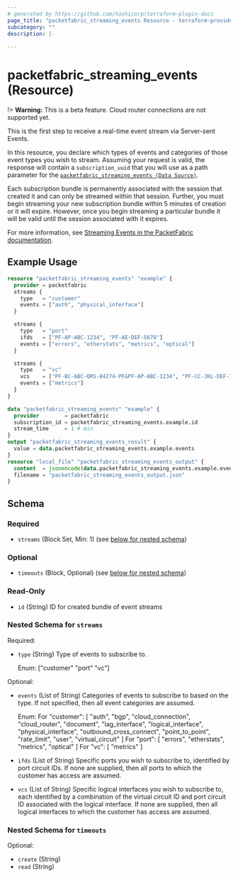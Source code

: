 ```yaml
---
# generated by https://github.com/hashicorp/terraform-plugin-docs
page_title: "packetfabric_streaming_events Resource - terraform-provider-packetfabric"
subcategory: ""
description: |-
  
---
```


# packetfabric_streaming_events (Resource)

!> **Warning:** This is a beta feature. Cloud router connections are not supported yet.

This is the first step to receive a real-time event stream via Server-sent Events.

In this resource, you declare which types of events and categories of those event types you wish to stream. 
Assuming your request is valid, the response will contain a `subscription_uuid` that you will use as a path parameter for 
the [`packetfabric_streaming_events (Data Source)`](https://registry.terraform.io/providers/PacketFabric/packetfabric/latest/docs/data-sources/packetfabric_streaming_events).

Each subscription bundle is permanently associated with the session that created it and can only be streamed within that session. 
Further, you must begin streaming your new subscription bundle within 5 minutes of creation or it will expire. 
However, once you begin streaming a particular bundle it will be valid until the session associated with it expires.

For more information, see [Streaming Events in the PacketFabric documentation](https://docs.packetfabric.com/ts/stream/).

## Example Usage

```terraform
resource "packetfabric_streaming_events" "example" {
  provider = packetfabric
  streams {
    type   = "customer"
    events = ["auth", "physical_interface"]
  }

  streams {
    type   = "port"
    ifds   = ["PF-AP-ABC-1234", "PF-AE-DEF-5678"]
    events = ["errors", "etherstats", "metrics", "optical"]
  }

  streams {
    type   = "vc"
    vcs    = ["PF-BC-ABC-QRS-84274-PF&PF-AP-ABC-1234", "PF-CC-JKL-DEF-13758-PF&PF-AE-DEF-5678"]
    events = ["metrics"]
  }
}

data "packetfabric_streaming_events" "example" {
  provider        = packetfabric
  subscription_id = packetfabric_streaming_events.example.id
  stream_time     = 1 # min
}
output "packetfabric_streaming_events_result" {
  value = data.packetfabric_streaming_events.example.events
}
resource "local_file" "packetfabric_streaming_events_output" {
  content  = jsonencode(data.packetfabric_streaming_events.example.events)
  filename = "packetfabric_streaming_events_output.json"
}
```


<!-- schema generated by tfplugindocs -->
## Schema

### Required

- `streams` (Block Set, Min: 1) (see [below for nested schema](#nestedblock--streams))

### Optional

- `timeouts` (Block, Optional) (see [below for nested schema](#nestedblock--timeouts))

### Read-Only

- `id` (String) ID for created bundle of event streams

<a id="nestedblock--streams"></a>
### Nested Schema for `streams`

Required:

- `type` (String) Type of events to subscribe to.

	Enum: ["customer" "port" "vc"]

Optional:

- `events` (List of String) Categories of events to subscribe to based on the type. If not specified, then all event categories are assumed.

	Enum: 	For "customer": [ "auth", "bgp", "cloud_connection", "cloud_router", "document", "lag_interface", "logical_interface", "physical_interface", "outbound_cross_connect", "point_to_point", "rate_limit", "user", "virtual_circuit" ]
	For "port": [ "errors", "etherstats", "metrics", "optical" ]
	For "vc": [ "metrics" ]
- `ifds` (List of String) Specific ports you wish to subscribe to, identified by port circuit IDs. If none are supplied, then all ports to which the customer has access are assumed.
- `vcs` (List of String) Specific logical interfaces you wish to subscribe to, each identified by a combination of the virtual circuit ID and port circuit ID associated with the logical interface. If none are supplied, then all logical interfaces to which the customer has access are assumed.


<a id="nestedblock--timeouts"></a>
### Nested Schema for `timeouts`

Optional:

- `create` (String)
- `read` (String)


